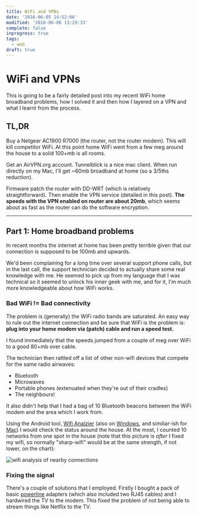 ```yaml
---
title: WiFi and VPNs
date: '2016-06-05 14:52:06'
modified: '2016-06-06 13:29:33'
complete: false
inprogress: true
tags:
  - web
draft: true
---
```

# WiFi and VPNs

This is going to be a fairly detailed post into my recent WiFi home broadband problems, how I solved it and then how I layered on a VPN and what I learnt from the process.

<!--more-->

## TL,DR

Buy a Netgear AC1900 R7000 (the router, not the router modem). This will kill competitor WiFi. At this point home WiFi went from a few meg around the house to a solid 100+mb is all rooms.

Get an AirVPN.org account. Tunnelblick is a nice mac client. When run directly on my Mac, I'll get ~60mb broadband at home (so a 3/5ths reduction).

Firmware patch the router with DD-WRT (which is relatively straightforward). Then enable the VPN service (detailed in this post). **The speeds with the VPN enabled on router are about 20mb**, which seems about as fast as the router can do the software encryption.

---

## Part 1: Home broadband problems

In recent months the internet at home has been pretty terrible given that our connection is supposed to be 100mb and upwards.

We'd been complaining for a long time over several support phone calls, but in the last call, the support technician decided to actually share some real knowledge with me. He seemed to pick up from my language that I was technical so it seemed to unlock his inner geek with me, and for it, I'm much more knowledgeable about how WiFi works.

### Bad WiFi != Bad connectivity

The problem is (generally) the WiFi radio bands are saturated. An easy way to rule out the internet connection and be sure that WiFi is the problem is: **plug into your home modem via (patch) cable and run a speed test.**

I found immediately that the speeds jumped from a couple of meg over WiFi to a good 80+mb over cable.

The technician then rattled off a list of other non-wifi devices that compete for the same radio airwaves:

- Bluetooth
- Microwaves
- Portable phones (extenuated when they're out of their cradles)
- The neighbours!

It also didn't help that I had a bag of 10 Bluetooth beacons between the WiFi modem and the area which I work from.

Using the Android tool, [Wifi Analzier](https://play.google.com/store/apps/details?id=com.farproc.wifi.analyzer&hl=en) (also on [Windows](https://www.microsoft.com/en-us/store/apps/wifi-analyzer/9nblggh33n0n), and similiar-ish for [Mac](https://itunes.apple.com/us/app/wifi-explorer/id494803304?mt=12)) I would check the status around the house. At the most, I counted 10 networks from one spot in the house  (note that this picture is *after* I fixed my wifi, so normally "sharp-wifi" would be at the same strength, if not lower, on the chart):

![wifi analysis of nearby connections](/images/wifi-at-home.jpg)

### Fixing the signal

There's a couple of solutions that I employed. Firstly I bought a pack of basic [powerline](https://www.amazon.co.uk/TP-LINK-AV500-Powerline-Adapter-Starter/dp/B0084Y9N3O/ref=sr_1_1?ie=UTF8&qid=1465158211&sr=8-1&keywords=TP-LINK+500Mbps) adapters (which also included two RJ45 cables) and I hardwired the TV to the modem. This fixed the problem of not being able to stream things like Netflix to the TV.







